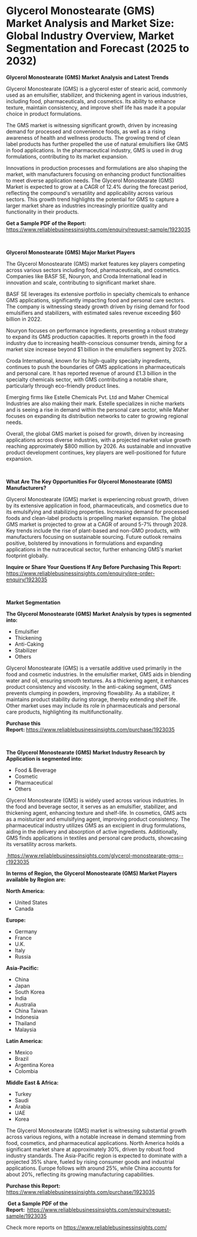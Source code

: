 <p><h1>Glycerol Monostearate (GMS) Market Analysis and Market Size: Global Industry Overview, Market Segmentation and Forecast (2025 to 2032)</h1></p><p><strong>Glycerol Monostearate (GMS) Market Analysis and Latest Trends</strong></p>
<p><p>Glycerol Monostearate (GMS) is a glycerol ester of stearic acid, commonly used as an emulsifier, stabilizer, and thickening agent in various industries, including food, pharmaceuticals, and cosmetics. Its ability to enhance texture, maintain consistency, and improve shelf life has made it a popular choice in product formulations. </p><p>The GMS market is witnessing significant growth, driven by increasing demand for processed and convenience foods, as well as a rising awareness of health and wellness products. The growing trend of clean label products has further propelled the use of natural emulsifiers like GMS in food applications. In the pharmaceutical industry, GMS is used in drug formulations, contributing to its market expansion. </p><p>Innovations in production processes and formulations are also shaping the market, with manufacturers focusing on enhancing product functionalities to meet diverse application needs. The Glycerol Monostearate (GMS) Market is expected to grow at a CAGR of 12.4% during the forecast period, reflecting the compound's versatility and applicability across various sectors. This growth trend highlights the potential for GMS to capture a larger market share as industries increasingly prioritize quality and functionality in their products.</p></p>
<p><strong>Get a Sample PDF of the Report:&nbsp;</strong> <a href="https://www.reliablebusinessinsights.com/enquiry/request-sample/1923035?utm_campaign=96&utm_medium=2&utm_source=Github&utm_content=ia&utm_term=14012025&utm_id=glycerol-monostearate-gms">https://www.reliablebusinessinsights.com/enquiry/request-sample/1923035</a></p>
<p>&nbsp;</p>
<p><strong>Glycerol Monostearate (GMS) Major Market Players</strong></p>
<p><p>The Glycerol Monostearate (GMS) market features key players competing across various sectors including food, pharmaceuticals, and cosmetics. Companies like BASF SE, Nouryon, and Croda International lead in innovation and scale, contributing to significant market share.</p><p>BASF SE leverages its extensive portfolio in specialty chemicals to enhance GMS applications, significantly impacting food and personal care sectors. The company is witnessing steady growth driven by rising demand for food emulsifiers and stabilizers, with estimated sales revenue exceeding $60 billion in 2022. </p><p>Nouryon focuses on performance ingredients, presenting a robust strategy to expand its GMS production capacities. It reports growth in the food industry due to increasing health-conscious consumer trends, aiming for a market size increase beyond $1 billion in the emulsifiers segment by 2025.</p><p>Croda International, known for its high-quality specialty ingredients, continues to push the boundaries of GMS applications in pharmaceuticals and personal care. It has reported revenue of around £1.3 billion in the specialty chemicals sector, with GMS contributing a notable share, particularly through eco-friendly product lines.</p><p>Emerging firms like Estelle Chemicals Pvt. Ltd and Maher Chemical Industries are also making their mark. Estelle specializes in niche markets and is seeing a rise in demand within the personal care sector, while Maher focuses on expanding its distribution networks to cater to growing regional needs.</p><p>Overall, the global GMS market is poised for growth, driven by increasing applications across diverse industries, with a projected market value growth reaching approximately $800 million by 2026. As sustainable and innovative product development continues, key players are well-positioned for future expansion.</p></p>
<p>&nbsp;</p>
<p><strong>What Are The Key Opportunities For Glycerol Monostearate (GMS) Manufacturers?</strong></p>
<p><p>Glycerol Monostearate (GMS) market is experiencing robust growth, driven by its extensive application in food, pharmaceuticals, and cosmetics due to its emulsifying and stabilizing properties. Increasing demand for processed foods and clean-label products is propelling market expansion. The global GMS market is projected to grow at a CAGR of around 5-7% through 2028. Key trends include the rise of plant-based and non-GMO products, with manufacturers focusing on sustainable sourcing. Future outlook remains positive, bolstered by innovations in formulations and expanding applications in the nutraceutical sector, further enhancing GMS's market footprint globally.</p></p>
<p><strong>Inquire or Share Your Questions If Any Before Purchasing This Report:</strong> <a href="https://www.reliablebusinessinsights.com/enquiry/pre-order-enquiry/1923035?utm_campaign=96&utm_medium=2&utm_source=Github&utm_content=ia&utm_term=14012025&utm_id=glycerol-monostearate-gms">https://www.reliablebusinessinsights.com/enquiry/pre-order-enquiry/1923035</a></p>
<p>&nbsp;</p>
<p><strong>Market Segmentation</strong></p>
<p><strong>The Glycerol Monostearate (GMS) Market Analysis by types is segmented into:</strong></p>
<p><ul><li>Emulsifier</li><li>Thickening</li><li>Anti-Caking</li><li>Stabilizer</li><li>Others</li></ul></p>
<p><p>Glycerol Monostearate (GMS) is a versatile additive used primarily in the food and cosmetic industries. In the emulsifier market, GMS aids in blending water and oil, ensuring smooth textures. As a thickening agent, it enhances product consistency and viscosity. In the anti-caking segment, GMS prevents clumping in powders, improving flowability. As a stabilizer, it maintains product stability during storage, thereby extending shelf life. Other market uses may include its role in pharmaceuticals and personal care products, highlighting its multifunctionality.</p></p>
<p><strong>Purchase this Report:&nbsp;</strong><a href="https://www.reliablebusinessinsights.com/purchase/1923035?utm_campaign=96&utm_medium=2&utm_source=Github&utm_content=ia&utm_term=14012025&utm_id=glycerol-monostearate-gms">https://www.reliablebusinessinsights.com/purchase/1923035</a></p>
<p>&nbsp;</p>
<p><strong>The Glycerol Monostearate (GMS) Market Industry Research by Application is segmented into:</strong></p>
<p><ul><li>Food & Beverage</li><li>Cosmetic</li><li>Pharmaceutical</li><li>Others</li></ul></p>
<p><p>Glycerol Monostearate (GMS) is widely used across various industries. In the food and beverage sector, it serves as an emulsifier, stabilizer, and thickening agent, enhancing texture and shelf-life. In cosmetics, GMS acts as a moisturizer and emulsifying agent, improving product consistency. The pharmaceutical industry utilizes GMS as an excipient in drug formulations, aiding in the delivery and absorption of active ingredients. Additionally, GMS finds applications in textiles and personal care products, showcasing its versatility across markets.</p></p>
<p><a href="https://www.reliablebusinessinsights.com/glycerol-monostearate-gms--r1923035?utm_campaign=96&utm_medium=2&utm_source=Github&utm_content=ia&utm_term=14012025&utm_id=glycerol-monostearate-gms">&nbsp;https://www.reliablebusinessinsights.com/glycerol-monostearate-gms--r1923035</a></p>
<p><strong>In terms of Region, the Glycerol Monostearate (GMS) Market Players available by Region are:</strong></p>
<p>
    <p> <strong> North America: </strong>
        <ul>
            <li>United States</li>
            <li>Canada</li>
        </ul>
        </p> 
    <p> <strong> Europe: </strong>
        <ul>
            <li>Germany</li>
            <li>France</li>
            <li>U.K.</li>
            <li>Italy</li>
            <li>Russia</li>
        </ul>
        </p> 
    <p> <strong> Asia-Pacific: </strong>
        <ul>
            <li>China</li>
            <li>Japan</li>
            <li>South Korea</li>
            <li>India</li>
            <li>Australia</li>
            <li>China Taiwan</li>
            <li>Indonesia</li>
            <li>Thailand</li>
            <li>Malaysia</li>
        </ul>
        </p> 
    <p> <strong> Latin America: </strong>
        <ul>
            <li>Mexico</li>
            <li>Brazil</li>
            <li>Argentina Korea</li>
            <li>Colombia</li>
        </ul>
        </p> 
    <p> <strong> Middle East & Africa: </strong>
        <ul>
            <li>Turkey</li>
            <li>Saudi</li>
            <li>Arabia</li>
            <li>UAE</li>
            <li>Korea</li>
        </ul>
    </p>
    </p>
<p><p>The Glycerol Monostearate (GMS) market is witnessing substantial growth across various regions, with a notable increase in demand stemming from food, cosmetics, and pharmaceutical applications. North America holds a significant market share at approximately 30%, driven by robust food industry standards. The Asia-Pacific region is expected to dominate with a projected 35% share, fueled by rising consumer goods and industrial applications. Europe follows with around 25%, while China accounts for about 20%, reflecting its growing manufacturing capabilities.</p></p>
<p><strong>Purchase this Report: </strong><a href="https://www.reliablebusinessinsights.com/purchase/1923035?utm_campaign=96&utm_medium=2&utm_source=Github&utm_content=ia&utm_term=14012025&utm_id=glycerol-monostearate-gms">https://www.reliablebusinessinsights.com/purchase/1923035</a></p>
<p>&nbsp;<strong>Get a Sample PDF of the Report:&nbsp;&nbsp;</strong><a href="https://www.reliablebusinessinsights.com/enquiry/request-sample/1923035?utm_campaign=96&utm_medium=2&utm_source=Github&utm_content=ia&utm_term=14012025&utm_id=glycerol-monostearate-gms">https://www.reliablebusinessinsights.com/enquiry/request-sample/1923035</a></p>
<p><strong></strong></p>
<p>Check more reports on <a href="https://www.reliablebusinessinsights.com/?utm_campaign=96&utm_medium=2&utm_source=Github&utm_content=ia&utm_term=14012025&utm_id=glycerol-monostearate-gms">https://www.reliablebusinessinsights.com/</a></p>